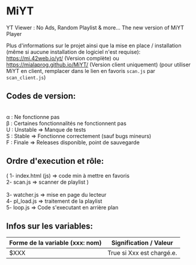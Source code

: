 # MiYT
YT Viewer : No Ads, Random Playlist &amp; more... The new version of MiYT Player

Plus d'informations sur le projet ainsi que la mise en place / installation (même si aucune installation de logiciel n'est requise): 
    https://mi.42web.io/yt/ (Version complète)
        ou
    https://mialaprog.github.io/MiYT/ (Version client uniquement)
(pour utiliser MiYT en client, remplacer dans le lien en favoris `scan.js` par `scan_client.js`)

## Codes de version:
<br>α : Ne fonctionne pas
<br>β : Certaines fonctionnalités ne fonctionnent pas 
<br>U : Unstable => Manque de tests 
<br>S : Stable => Fonctionne correctement (sauf bugs mineurs)
<br>F : Finale => Releases disponible, point de sauvegarde

## Ordre d'execution et rôle:
( 1- index.html (js) => code min à mettre en favoris <br>
2- scan.js => scanner de playlist )<br>
<br>
3- watcher.js => mise en page du lecteur<br>
4- pl_load.js => traitement de la playlist<br>
5- loop.js => Code s'executant en arrière plan<br>

## Infos sur les variables:
Forme de la variable (xxx: nom) | Signification / Valeur
 --- | --- 
$XXX | True si Xxx est chargé.e.